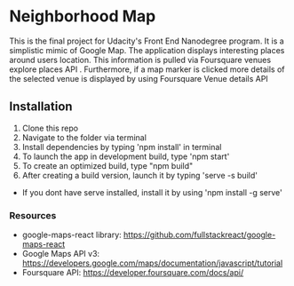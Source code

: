 # Neighborhood Map

This is the final project for Udacity's Front End Nanodegree program. It is a simplistic mimic of Google Map. The application displays interesting places around users location. This information is pulled via Foursquare venues explore places API . Furthermore, if a map marker is clicked more details of the selected venue is displayed by using Foursquare Venue details API 

## Installation
1. Clone this repo
2. Navigate to the folder via terminal
3. Install dependencies by typing 'npm install' in terminal
4. To launch the app in development build, type 'npm start'
5. To create an optimized build, type "npm build"
6. After creating a build version, launch it by typing 'serve -s build'
* If you dont have serve installed, install it by using 'npm install -g serve'


### Resources
* google-maps-react library: https://github.com/fullstackreact/google-maps-react
* Google Maps API v3: https://developers.google.com/maps/documentation/javascript/tutorial
* Foursquare API: https://developer.foursquare.com/docs/api/
